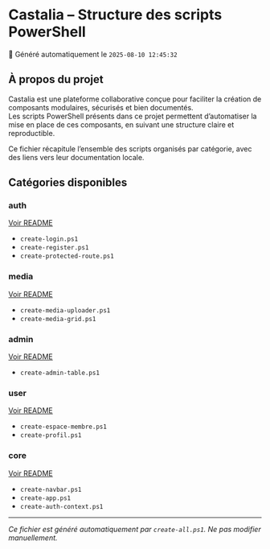 # Castalia – Structure des scripts PowerShell

📅 Généré automatiquement le `2025-08-10 12:45:32`

## À propos du projet

Castalia est une plateforme collaborative conçue pour faciliter la création de composants modulaires, sécurisés et bien documentés.  
Les scripts PowerShell présents dans ce projet permettent d’automatiser la mise en place de ces composants, en suivant une structure claire et reproductible.

Ce fichier récapitule l’ensemble des scripts organisés par catégorie, avec des liens vers leur documentation locale.

## Catégories disponibles

### auth  
[Voir README](scripts/auth/README.md)

- `create-login.ps1`
- `create-register.ps1`
- `create-protected-route.ps1`

### media  
[Voir README](scripts/media/README.md)

- `create-media-uploader.ps1`
- `create-media-grid.ps1`

### admin  
[Voir README](scripts/admin/README.md)

- `create-admin-table.ps1`

### user  
[Voir README](scripts/user/README.md)

- `create-espace-membre.ps1`
- `create-profil.ps1`

### core  
[Voir README](scripts/core/README.md)

- `create-navbar.ps1`
- `create-app.ps1`
- `create-auth-context.ps1`

---

_Ce fichier est généré automatiquement par `create-all.ps1`. Ne pas modifier manuellement._